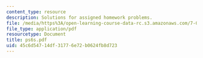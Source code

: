 ```yaml
---
content_type: resource
description: Solutions for assigned homework problems.
file: /media/https%3A/open-learning-course-data-rc.s3.amazonaws.com/7-012-introduction-to-biology-fall-2004/45c6d54714df31776e72b0624fb8d723_ps6s.pdf
file_type: application/pdf
resourcetype: Document
title: ps6s.pdf
uid: 45c6d547-14df-3177-6e72-b0624fb8d723
---
```

